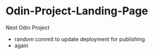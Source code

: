 # Odin-Project-Landing-Page
Next Odin Project

* random commit to update deployment for publishing
* again
